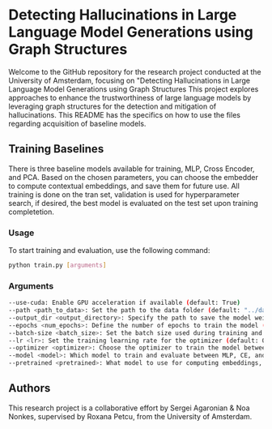 # Detecting Hallucinations in Large Language Model Generations using Graph Structures

Welcome to the GitHub repository for the research project conducted at the University of Amsterdam, focusing on "Detecting Hallucinations in Large Language Model Generations using Graph Structures This project explores approaches to enhance the trustworthiness of large language models by leveraging graph structures for the detection and mitigation of hallucinations. This README has the specifics on how to use the files regarding acquisition of baseline models.

## Training Baselines
There is three baseline models available for training, MLP, Cross Encoder, and PCA. Based on the chosen parameters, you can choose the embedder to compute contextual embeddings, and save them for future use. All training is done on the tran set, validation is used for hyperparameter search, if desired, the best model is evaluated on the test set upon training completetion.

### Usage
To start training and evaluation, use the following command:
```bash
python train.py [arguments]
```

### Arguments
```bash
--use-cuda: Enable GPU acceleration if available (default: True)
--path <path_to_data>: Set the path to the data folder (default: "../data/")
--output_dir <output_directory>: Specify the path to save the model weights (default: "../weights/")
--epochs <num_epochs>: Define the number of epochs to train the model (default: 1000)
--batch-size <batch_size>: Set the batch size used during training and evaluation (default: 256)
--lr <lr>: Set the training learning rate for the optimizer (default: 0.01)
--optimizer <optimizer>: Choose the optimizer to train the model between SGD and Adam (default: Adam)
--model <model>: Which model to train and evaluate between MLP, CE, and PCA
--pretrained <pretrained>: What model to use for computing embeddings, if a local pretrained model us used, then provide the path to the location of the model (default: bert-base-uncased)
```

## Authors

This research project is a collaborative effort by Sergei Agaronian & Noa Nonkes, supervised by Roxana Petcu, from the University of Amsterdam.
